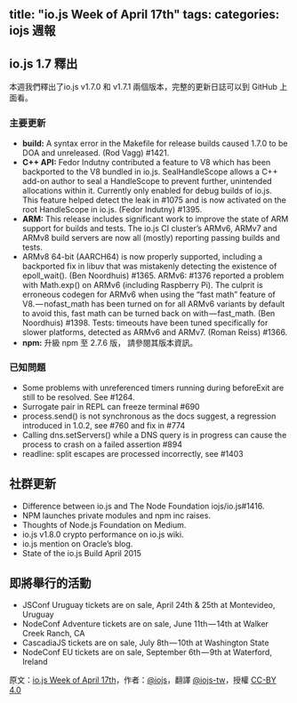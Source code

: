 title: "io.js Week of April 17th"
tags:
categories: iojs 週報
---

## io.js 1.7 釋出

本週我們釋出了io.js v1.7.0 和 v1.7.1 兩個版本，完整的更新日誌可以到 GitHub 上面看。

### 主要更新

* **build:** A syntax error in the Makefile for release builds caused 1.7.0 to be DOA and unreleased. (Rod Vagg) #1421.
* **C++ API:** Fedor Indutny contributed a feature to V8 which has been backported to the V8 bundled in io.js. SealHandleScope allows a C++ add-on author to seal a HandleScope to prevent further, unintended allocations within it. Currently only enabled for debug builds of io.js. This feature helped detect the leak in #1075 and is now activated on the root HandleScope in io.js. (Fedor Indutny) #1395.
* **ARM:** This release includes significant work to improve the state of ARM support for builds and tests. The io.js CI cluster’s ARMv6, ARMv7 and ARMv8 build servers are now all (mostly) reporting passing builds and tests.
* ARMv8 64-bit (AARCH64) is now properly supported, including a backported fix in libuv that was mistakenly detecting the existence of epoll_wait(). (Ben Noordhuis) #1365. ARMv6: #1376 reported a problem with Math.exp() on ARMv6 (including Raspberry Pi). The culprit is erroneous codegen for ARMv6 when using the “fast math” feature of V8. — nofast_math has been turned on for all ARMv6 variants by default to avoid this, fast math can be turned back on with — fast_math. (Ben Noordhuis) #1398. Tests: timeouts have been tuned specifically for slower platforms, detected as ARMv6 and ARMv7. (Roman Reiss) #1366.
* **npm:** 升級 npm 至 2.7.6 版， 請參閱其版本資訊。

### 已知問題

* Some problems with unreferenced timers running during beforeExit are still to be resolved. See #1264.
* Surrogate pair in REPL can freeze terminal #690
* process.send() is not synchronous as the docs suggest, a regression introduced in 1.0.2, see #760 and fix in #774
* Calling dns.setServers() while a DNS query is in progress can cause the process to crash on a failed assertion #894
* readline: split escapes are processed incorrectly, see #1403

## 社群更新

* Difference between io.js and The Node Foundation iojs/io.js#1416.
* NPM launches private modules and npm inc raises.
* Thoughts of Node.js Foundation on Medium.
* io.js v1.8.0 crypto performance on io.js wiki.
* io.js mention on Oracle’s blog.
* State of the io.js Build April 2015

## 即將舉行的活動

* JSConf Uruguay tickets are on sale, April 24th & 25th at Montevideo, Uruguay
* NodeConf Adventure tickets are on sale, June 11th — 14th at Walker Creek Ranch, CA
* CascadiaJS tickets are on sale, July 8th — 10th at Washington State
* NodeConf EU tickets are on sale, September 6th — 9th at Waterford, Ireland

原文：[io.js Week of April 17th](https://medium.com/node-js-javascript/io-js-week-of-april-17th-e4c6f2db7659)，作者：[@iojs](https://medium.com/@iojs)，翻譯 [@iojs-tw](https://github.com/iojs/iojs-tw)，授權 [CC-BY 4.0](https://creativecommons.org/licenses/by/4.0/deed.zh_TW)
